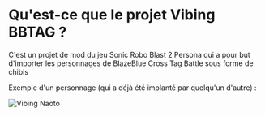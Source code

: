 <p align="center">
  <h1>
    Qu'est-ce que le projet Vibing BBTAG ?
  </h1>
</p>

C'est un projet de mod du jeu Sonic Robo Blast 2 Persona qui a pour but d'importer les personnages de BlazeBlue Cross Tag Battle sous forme de chibis 

Exemple d'un personnage (qui a déjà été implanté par quelqu'un d'autre) : 

![Vibing Naoto](/images/)




